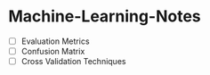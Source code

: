 # Machine-Learning-Notes

- [ ] Evaluation Metrics
- [ ] Confusion Matrix
- [ ] Cross Validation Techniques
